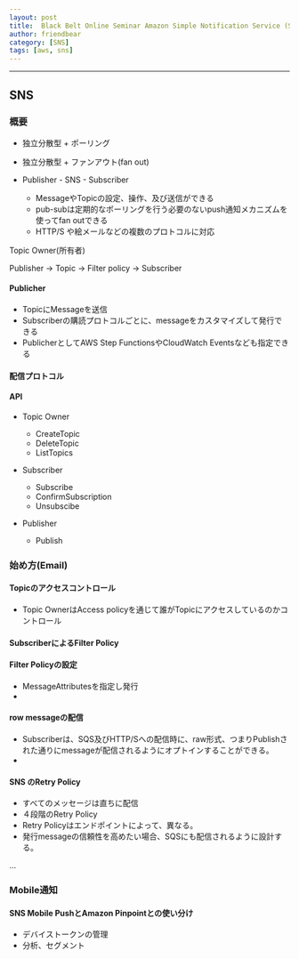 ```yaml
---
layout: post
title:  Black Belt Online Seminar Amazon Simple Notification Service (SNS)
author: friendbear
category: [SNS]
tags: [aws, sns]
---
```

---

## SNS
### 概要
* 独立分散型 + ポーリング
* 独立分散型 + ファンアウト(fan out)

* Publisher - SNS - Subscriber
  * MessageやTopicの設定、操作、及び送信ができる
  * pub-subは定期的なポーリングを行う必要のないpush通知メカニズムを使ってfan outできる
  * HTTP/S や絵メールなどの複数のプロトコルに対応

Topic Owner(所有者)

Publisher -> Topic -> Filter policy -> Subscriber

#### Publicher
* TopicにMessageを送信
* Subscriberの購読プロトコルごとに、messageをカスタマイズして発行できる
* PublicherとしてAWS Step FunctionsやCloudWatch Eventsなども指定できる

#### 配信プロトコル

#### API
* Topic Owner
  * CreateTopic
  * DeleteTopic
  * ListTopics

* Subscriber
  * Subscribe
  * ConfirmSubscription
  * Unsubscibe

* Publisher
  * Publish


### 始め方(Email)

#### Topicのアクセスコントロール
* Topic OwnerはAccess policyを通じて誰がTopicにアクセスしているのかコントロール

#### SubscriberによるFilter Policy

#### Filter Policyの設定

* MessageAttributesを指定し発行
*

#### row messageの配信
* Subscriberは、SQS及びHTTP/Sへの配信時に、raw形式、つまりPublishされた通りにmessageが配信されるようにオプトインすることができる。
*
#### SNS のRetry Policy
* すべてのメッセージは直ちに配信
* ４段階のRetry Policy
* Retry Policyはエンドポイントによって、異なる。
* 発行messageの信頼性を高めたい場合、SQSにも配信されるように設計する。


...
### Mobile通知
#### SNS Mobile PushとAmazon Pinpointとの使い分け
* デバイストークンの管理
* 分析、セグメント


